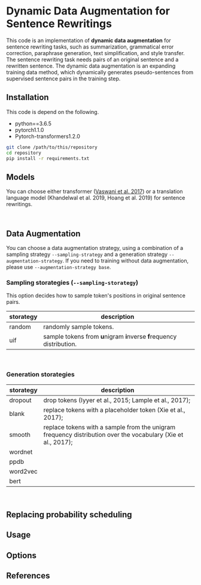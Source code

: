 # Dynamic Data Augmentation for Sentence Rewritings

This code is an implementation of **dynamic data augmentation** for sentence rewriting tasks, such as summarization, grammatical error correction, paraphrase generation, text simplification, and style transfer. The sentence rewriting task needs pairs of an original sentence and a rewritten sentence. The dynamic data augmentation is an expanding training data method, which dynamically generates pseudo-sentences from supervised sentence pairs in the training step. 


## Installation

This code is depend on the following.

- python==3.6.5
- pytorch1.1.0
- Pytorch-transformers1.2.0

```sh
git clone /path/to/this/repository
cd repository
pip install -r requirements.txt
```



## Models

You can choose either transformer ([Vaswani et al. 2017](https://arxiv.org/abs/1706.03762)) or a translation language model (Khandelwal et al. 2019, Hoang et al. 2019) for sentence rewritings. 

 

![]()

![]()
<br>


## Data Augmentation

You can choose a data augmentation strategy, using a combination of a sampling strategy `--sampling-strategy` and a generation strategy `--augmentation-strategy`. If you need to training without data augmentation, please use `--augmentation-strategy base`.
<br>
 



### Sampling storategies (`--sampling-storategy`)

This option decides how to sample token's positions in original sentence pairs.

| storategy | description                                                  |
| --------- | ------------------------------------------------------------ |
| random    | randomly sample tokens.                                      |
| uif       | sample tokens from **u**nigram **i**nverse **f**requency distribution. |
<br>


### Generation storategies



| storategy | description                                                  |
| --------- | ------------------------------------------------------------ |
| dropout   | drop tokens (Iyyer et al., 2015; Lample et al., 2017);       |
| blank     | replace tokens with a placeholder token (Xie et al., 2017);  |
| smooth    | replace tokens with a sample from the unigram frequency distribution over the vocabulary (Xie et al., 2017); |
| wordnet   |                                                              |
| ppdb      |                                                              |
| word2vec  |                                                              |
| bert      |                                                              |
<br>


## Replacing probability scheduling





## Usage





## Options





## References

